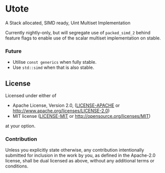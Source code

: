 # Utote

A Stack allocated, SIMD ready, Uint Multiset Implementation

Currently nightly-only, but will segregate use of `packed_simd_2` behind feature flags to enable use of the scalar multiset implementation on stable.

### Future

- Utilise `const generics` when fully stable.
- Use `std::simd` when that is also stable.

## License

Licensed under either of

 * Apache License, Version 2.0, ([LICENSE-APACHE](LICENSE-APACHE) or http://www.apache.org/licenses/LICENSE-2.0)
 * MIT license ([LICENSE-MIT](LICENSE-MIT) or http://opensource.org/licenses/MIT)

at your option.

### Contribution

Unless you explicitly state otherwise, any contribution intentionally submitted
for inclusion in the work by you, as defined in the Apache-2.0 license, shall be dual licensed as above, without any
additional terms or conditions.
